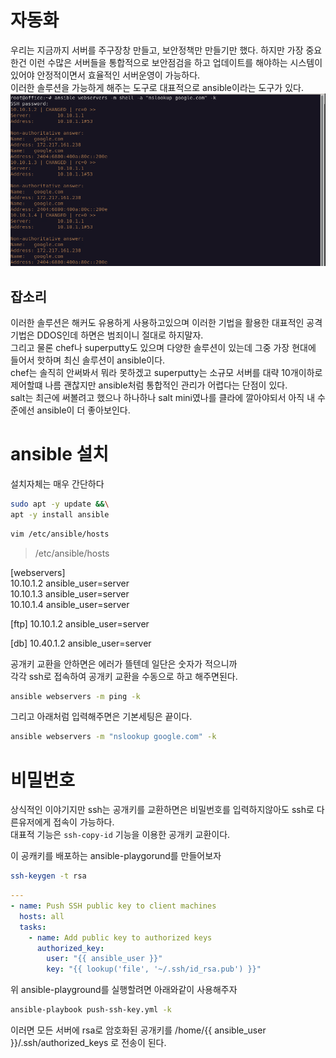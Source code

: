 # 자동화 
우리는 지금까지 서버를 주구장창 만들고, 보안정책만 만들기만 했다. 하지만 가장 중요한건 이런 수많은 서버들을 
통합적으로 보안점검을 하고 업데이트를 해야하는 시스템이 있어야 안정적이면서 효율적인 서버운영이 가능하다.  
이러한 솔루션을 가능하게 해주는 도구로 대표적으로 ansible이라는 도구가 있다.  
![google](./img/google.png)

## 잡소리
이러한 솔루션은 해커도 유용하게 사용하고있으며 이러한 기법을 활용한 대표적인 공격기법은 DDOS인데 하면은 범죄이니 절대로 하지말자.  
그리고 물론 chef나 superputty도 있으며 다양한 솔루션이 있는데 그중 가장 현대에 들어서 핫하며 최신 솔루션이 ansible이다.  
chef는 솔직히 안써봐서 뭐라 못하겠고 superputty는 소규모 서버를 대략 10개이하로 제어할떄 나름 괜찮지만 ansible처럼 통합적인 관리가 어렵다는 단점이 있다.  
salt는 최근에 써볼려고 했으나 하나하나 salt mini였나를 클라에 깔아야되서 아직 내 수준에선 ansible이 더 좋아보인다.

# ansible 설치

설치자체는 매우 간단하다

``` bash
sudo apt -y update &&\
apt -y install ansible
```

``` bash
vim /etc/ansible/hosts
```
> /etc/ansible/hosts

[webservers]  
10.10.1.2 ansible_user=server  
10.10.1.3 ansible_user=server  
10.10.1.4 ansible_user=server  

[ftp]
10.10.1.2 ansible_user=server

[db]
10.40.1.2 ansible_user=server

공개키 교환을 안하면은 에러가 뜰텐데 일단은 숫자가 적으니까  
각각 ssh로 접속하여 공개키 교환을 수동으로 하고 해주면된다.  

``` bash
ansible webservers -m ping -k
```

그리고 아래처럼 입력해주면은 기본세팅은 끝이다.

``` bash
ansible webservers -m "nslookup google.com" -k
```

# 비밀번호
상식적인 이야기지만 ssh는 공개키를 교환하면은 비밀번호를 입력하지않아도 ssh로 다른유저에게 접속이 가능하다.  
대표적 기능은 `ssh-copy-id` 기능을 이용한 공개키 교환이다.

이 공캐키를 배포하는 ansible-playgorund를 만들어보자

``` bash
ssh-keygen -t rsa 
```

``` yml
---
- name: Push SSH public key to client machines
  hosts: all
  tasks:
    - name: Add public key to authorized keys
      authorized_key:
        user: "{{ ansible_user }}"
        key: "{{ lookup('file', '~/.ssh/id_rsa.pub') }}"
```

위 ansible-playground를 실행할려면 아래와같이 사용해주자  
``` bash
ansible-playbook push-ssh-key.yml -k
```

이러면 모든 서버에 rsa로 암호화된 공개키를 /home/{{ ansible_user }}/.ssh/authorized_keys 로 전송이 된다.  

